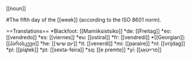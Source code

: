 [[noun]]

#The fifth day of the [[week]] (according to the ISO 8601 norm).

==Translations==
*Blackfoot: [[Mamiiksistsiko]]
*de: [[Freitag]]
*eo: [[vendredo]]
*es: [[viernes]]
*eu: [[ostiral]]
*fr: [[vendredi]]
*[[Georgian]]: [[პარასკევი]]
*he: [[יום שישי]]
*it: [[venerdì]]
*mi: [[paraire]]
*nl: [[vrijdag]]
*pl: [[piątek]]
*pt: [[sexta-feira]]
*sq: [[e premte]]
*yi: [[פרײַטאָג]]